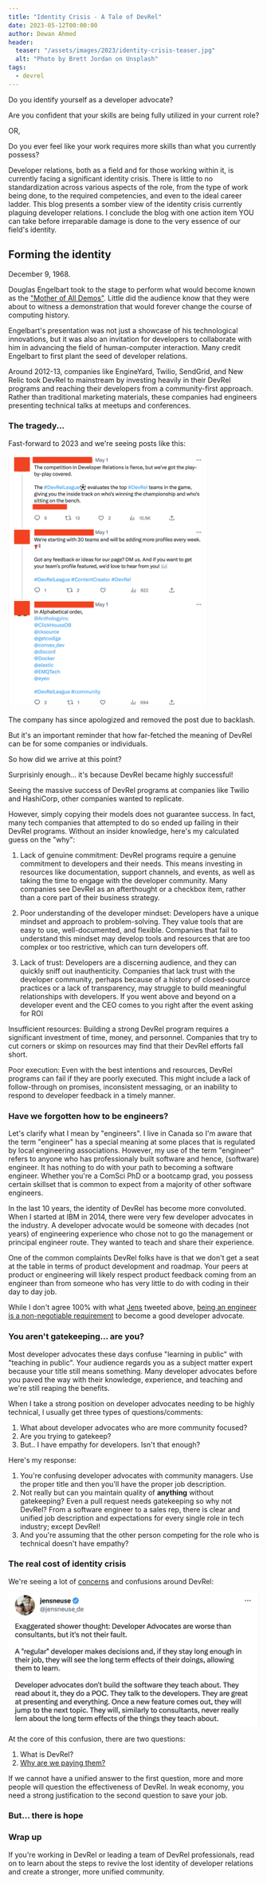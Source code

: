 ```yaml
---
title: "Identity Crisis - A Tale of DevRel"
date: 2023-05-12T00:00:00
author: Dewan Ahmed
header:
  teaser: "/assets/images/2023/identity-crisis-teaser.jpg"
  alt: "Photo by Brett Jordan on Unsplash"
tags:
  - devrel
---
```


Do you identify yourself as a developer advocate? 

Are you confident that your skills are being fully utilized in your current role? 

OR,

Do you ever feel like your work requires more skills than what you currently possess? 

Developer relations, both as a field and for those working within it, is currently facing a significant identity crisis. There is little to no standardization across various aspects of the role, from the type of work being done, to the required competencies, and even to the ideal career ladder. This blog presents a somber view of the identity crisis currently plaguing developer relations. I conclude the blog with one action item YOU can take before irreparable damage is done to the very essence of our field's identity.

## Forming the identity

December 9, 1968.

Douglas Engelbart took to the stage to perform what would become known as the ["Mother of All Demos"](https://www.youtube.com/watch?v=yJDv-zdhzMY). Little did the audience know that they were about to witness a demonstration that would forever change the course of computing history.

Engelbart's presentation was not just a showcase of his technological innovations, but it was also an invitation for developers to collaborate with him in advancing the field of human-computer interaction. Many credit Engelbart to first plant the seed of developer relations. 

Around 2012-13, companies like EngineYard, Twilio, SendGrid, and New Relic took DevRel to mainstream by investing heavily in their DevRel programs and reaching their developers from a community-first approach. Rather than traditional marketing materials, these companies had engineers presenting technical talks at meetups and conferences.

### The tragedy...

Fast-forward to 2023 and we're seeing posts like this:

<img src="/assets/images/2023/devrel-league.png" alt="DevRel League" width="400">

The company has since apologized and removed the post due to backlash.

But it's an important reminder that how far-fetched the meaning of DevRel can be for some companies or individuals.

So how did we arrive at this point?

Surprisinly enough... it's because DevRel became highly successful!

Seeing the massive success of DevRel programs at companies like Twilio and HashiCorp, other companies wanted to replicate. 

However, simply copying their models does not guarantee success. In fact, many tech companies that attempted to do so ended up failing in their DevRel programs. Without an insider knowledge, here's my calculated guess on the "why":

1. Lack of genuine commitment: DevRel programs require a genuine commitment to developers and their needs. This means investing in resources like documentation, support channels, and events, as well as taking the time to engage with the developer community. Many companies see DevRel as an afterthought or a checkbox item, rather than a core part of their business strategy.

2. Poor understanding of the developer mindset: Developers have a unique mindset and approach to problem-solving. They value tools that are easy to use, well-documented, and flexible. Companies that fail to understand this mindset may develop tools and resources that are too complex or too restrictive, which can turn developers off.

3. Lack of trust: Developers are a discerning audience, and they can quickly sniff out inauthenticity. Companies that lack trust with the developer community, perhaps because of a history of closed-source practices or a lack of transparency, may struggle to build meaningful relationships with developers. If you went above and beyond on a developer event and the CEO comes to you right after the event asking for ROI 

Insufficient resources: Building a strong DevRel program requires a significant investment of time, money, and personnel. Companies that try to cut corners or skimp on resources may find that their DevRel efforts fall short.

Poor execution: Even with the best intentions and resources, DevRel programs can fail if they are poorly executed. This might include a lack of follow-through on promises, inconsistent messaging, or an inability to respond to developer feedback in a timely manner.

### Have we forgotten how to be engineers?

Let's clarify what I mean by "engineers". I live in Canada so I'm aware that the term "engineer" has a special meaning at some places that is regulated by local engineering associations. However, my use of the term "engineer" refers to anyone who has professionaly built software and hence, (software) engineer. It has nothing to do with your path to becoming a software engineer. Whether you're a ComSci PhD or a bootcamp grad, you possess certain skillset that is common to expect from a majority of other software engineers. 

In the last 10 years, the identity of DevRel has become more convoluted. When I started at IBM in 2014, there were very few developer advocates in the industry. A developer advocate would be someone with decades (not years) of engineering experience who chose not to go the management or principal engineer route. They wanted to teach and share their experience.  

One of the common complaints DevRel folks have is that we don't get a seat at the table in terms of product development and roadmap. Your peers at product or engineering will likely respect product feedback coming from an engineer than from someone who has very little to do with coding in their day to day job.

While I don't agree 100% with what [Jens](https://twitter.com/jensneuse_de) tweeted above, [being an engineer is a non-negotiable requirement](https://www.dewanahmed.com/why-paying-devrel/#developer-advocates-must-be-technical) to become a good developer advocate. 

### You aren't gatekeeping... are you?

Most developer advocates these days confuse "learning in public" with "teaching in public". Your audience regards you as a subject matter expert because your title still means something. Many developer advocates before you paved the way with their knowledge, experience, and teaching and we're still reaping the benefits. 

When I take a strong position on developer advocates needing to be highly technical, I usually get three types of questions/comments:

1. What about developer advocates who are more community focused?
2. Are you trying to gatekeep?
3. But.. I have empathy for developers. Isn't that enough?

Here's my response:

1. You're confusing developer advocates with community managers. Use the proper title and then you'll have the proper job description.
2. Not really but can you maintain quality of **anything** without gatekeeping? Even a pull request needs gatekeeping so why not DevRel? From a software engineer to a sales rep, there is clear and unified job description and expectations for every single role in tech industry; except DevRel! 
3. And you're assuming that the other person competing for the role who is technical doesn't have empathy? 



### The real cost of identity crisis

We're seeing a lot of [concerns](https://twitter.com/jensneuse_de/status/1644312468166983685) and confusions around DevRel:

![Worse than consultants](/assets/images/2023/identity-crisis-2.png)

At the core of this confusion, there are two questions:

1. What is DevRel?
2. [Why are we paying them?](https://www.dewanahmed.com/why-paying-devrel/)

If we cannot have a unified answer to the first question, more and more people will question the effectiveness of DevRel. In weak economy, you need a strong justification to the second question to save your job.

### But... there is hope

### Wrap up

If you're working in DevRel or leading a team of DevRel professionals, read on to learn about the steps to revive the lost identity of developer relations and create a stronger, more unified community.